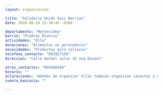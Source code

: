 ```yaml
---
layout: organizacion

title: "Solidario Unido Seis Barrios"
date: 2020-08-10 23:30:45 -0300

departamento: "Montevideo"
barrio: "Piedras Blancas"
actividades: "Olla"
donaciones: "Alimentos no perecederos"
necesidades: "Productos para celíacos"
telefono_contacto: "092927150"
direccion: "Calle Rafael solar 43 esq Dunant"

otros_contactos: "094360368"
horario: ""
aclaraciones: "Además de organizar ollas también organizan canastas y meriendas"
cuenta_bancaria: ""

---
```

